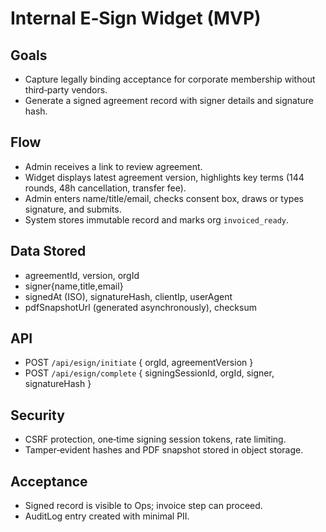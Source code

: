 # Internal E‑Sign Widget (MVP)

## Goals
- Capture legally binding acceptance for corporate membership without third‑party vendors.
- Generate a signed agreement record with signer details and signature hash.

## Flow
- Admin receives a link to review agreement.
- Widget displays latest agreement version, highlights key terms (144 rounds, 48h cancellation, transfer fee).
- Admin enters name/title/email, checks consent box, draws or types signature, and submits.
- System stores immutable record and marks org `invoiced_ready`.

## Data Stored
- agreementId, version, orgId
- signer{name,title,email}
- signedAt (ISO), signatureHash, clientIp, userAgent
- pdfSnapshotUrl (generated asynchronously), checksum

## API
- POST `/api/esign/initiate` { orgId, agreementVersion }
- POST `/api/esign/complete` { signingSessionId, orgId, signer, signatureHash }

## Security
- CSRF protection, one‑time signing session tokens, rate limiting.
- Tamper‑evident hashes and PDF snapshot stored in object storage.

## Acceptance
- Signed record is visible to Ops; invoice step can proceed.
- AuditLog entry created with minimal PII.
